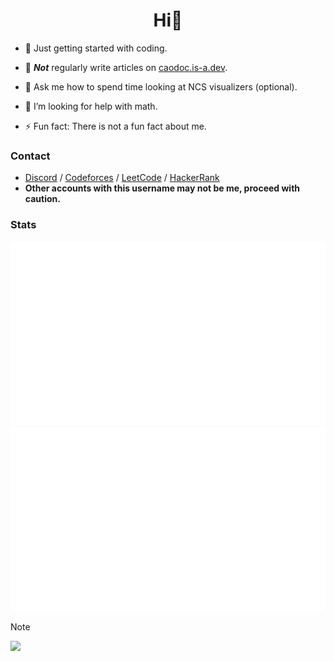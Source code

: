 <h1 align="center"> Hi👋 </h1>

- 🌱 Just getting started with coding.

- 📝 ***Not*** regularly write articles on [caodoc.is-a.dev](https://caodoc.is-a.dev).

- 💬 Ask me how to spend time looking at NCS visualizers (optional).

- 🤝 I’m looking for help with math.

- ⚡ Fun fact: There is not a fun fact about me.

<h3 align="left"> Contact </h3>

- [Discord](https://discord.com/users/800173074166710282) / [Codeforces](https://codeforces.com/profile/caodoc) / [LeetCode](https://leetcode.com/u/caodoc/) / [HackerRank](https://www.hackerrank.com/profile/caodoc)
- **Other accounts with this username may not be me, proceed with caution.**

<h3 align="left"> Stats </h3>
<div>
<img src="https://raw.githubusercontent.com/caodoc/github-stats/master/generated/overview.svg#gh-dark-mode-only">

<img src="https://raw.githubusercontent.com/caodoc/github-stats/master/generated/languages.svg#gh-dark-mode-only">
</div>

> [!NOTE]  
> ![](https://caodoc.is-a.dev/assets/miku-approved.gif)
